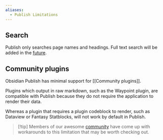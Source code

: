 ```yaml
---
aliases:
  - Publish Limitations
---
```


## Search

Publish only searches page names and headings. Full text search will be added in the [future](https://obsidian.md/roadmap).

## Community plugins

Obsidian Publish has minimal support for [[Community plugins]]. 

Plugins which output in raw markdown, such as the Waypoint plugin, are compatible with Publish because they do not require the application to render their data. 

Whereas a plugin that requires a plugin codeblock to render, such as Dataview or Fantasy Statblocks, will not work by default in Publish. 

> [!tip] Members of our awesome [community](https://obsidian.md/community) have come up with workarounds to this limitation that may be worth checking out. 
